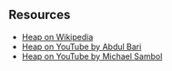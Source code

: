 ## Resources
- [Heap on Wikipedia](https://en.wikipedia.org/wiki/Heap_(data_structure))
- [Heap on YouTube by Abdul Bari](https://www.youtube.com/watch?v=HqPJF2L5h9U)
- [Heap on YouTube by Michael Sambol](https://www.youtube.com/watch?v=0wPlzMU-k00)